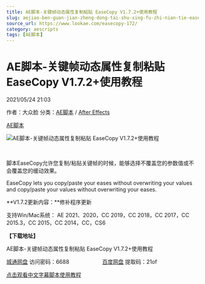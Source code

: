 ```yaml
---
title: AE脚本-关键帧动态属性复制粘贴 EaseCopy V1.7.2+使用教程
slug: aejiao-ben-guan-jian-zheng-dong-tai-shu-xing-fu-zhi-nian-tie-easecopy-v1-7-2-shi-yong-jiao-cheng
source_url: https://www.lookae.com/easecopy-172/
category: aescripts
tags: [AE脚本]
---
```

# AE脚本-关键帧动态属性复制粘贴 EaseCopy V1.7.2+使用教程

2021/05/24 21:03

作者：大众脸
分类：[AE脚本](https://www.lookae.com/after-effects/aescripts/) / [After Effects](https://www.lookae.com/after-effects/)

[AE脚本](https://www.lookae.com/tag/ae%e8%84%9a%e6%9c%ac/)

![AE脚本-关键帧动态属性复制粘贴 EaseCopy V1.7.2+使用教程](https://www.lookae.com/wp-content/uploads/2019/05/EaseCopy.jpg "AE脚本-关键帧动态属性复制粘贴 EaseCopy V1.7.2+使用教程-LookAE.com")

﻿

脚本EaseCopy允许您复制/粘贴关键帧的时候，能够选择不覆盖您的参数值或不会覆盖您的缓动效果。

EaseCopy lets you copy/paste your eases without overwriting your values and copy/paste your values without overwriting your eases.

**V1.7.2更新内容：**修补程序更新

支持Win/Mac系统： AE 2021、2020，CC 2019，CC 2018，CC 2017，CC 2015.3，CC 2015，CC 2014，CC，CS6

**【下载地址】**

AE脚本-关键帧动态属性复制粘贴 EaseCopy V1.7.2+使用教程

[城通网盘](https://089u.com/f/680462-497038940-e3d507) 访问密码：6688                      [百度网盘](https://pan.baidu.com/s/1-5q2LkQ6P1I2mM46dPxOFw) 提取码：21of

[点击观看中文字幕脚本使用教程](https://www.lookae.com/easecopy-zh/)
